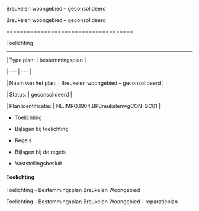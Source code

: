 Breukelen woongebied – geconsolideerd

Breukelen woongebied – geconsolideerd

=====================================

Toelichting

-----------

| Type plan: | bestemmingsplan |

| --- | --- |

| Naam van het plan: | Breukelen woongebied – geconsolideerd |

| Status: | geconsolideerd |

| Plan identificatie: | NL.IMRO.1904\.BPBreukelenwgCON\-GC01 |

* Toelichting

* Bijlagen bij toelichting

* Regels

* Bijlagen bij de regels

* Vaststellingsbesluit

#### Toelichting

Toelichting \- Bestemmingsplan Breukelen Woongebied

Toelichting \- Bestemmingsplan Breukelen Woongebied \- reparatieplan
